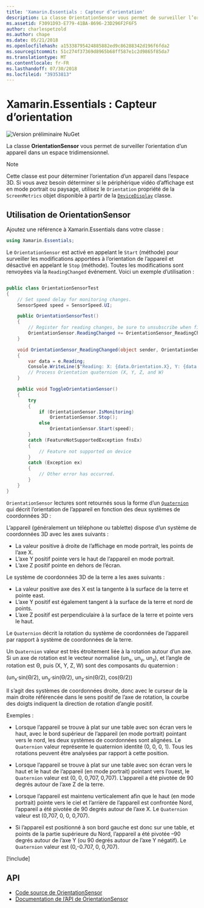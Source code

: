 ```yaml
---
title: 'Xamarin.Essentials : Capteur d’orientation'
description: La classe OrientationSensor vous permet de surveiller l’orientation d’un appareil dans l’espace à trois dimensions.
ms.assetid: F3091D93-E779-41BA-8696-23D296F2F6F5
author: charlespetzold
ms.author: chape
ms.date: 05/21/2018
ms.openlocfilehash: a15338795424885882ed9c86288342d196f6fda2
ms.sourcegitcommit: 51c274f37369d8965b68ff587e1c2d9865f85da7
ms.translationtype: MT
ms.contentlocale: fr-FR
ms.lasthandoff: 07/30/2018
ms.locfileid: "39353813"
---
```

# <a name="xamarinessentials-orientationsensor"></a>Xamarin.Essentials : Capteur d’orientation

![Version préliminaire NuGet](~/media/shared/pre-release.png)

La classe **OrientationSensor** vous permet de surveiller l’orientation d’un appareil dans un espace tridimensionnel.

> [!NOTE]
> Cette classe est pour déterminer l’orientation d’un appareil dans l’espace 3D. Si vous avez besoin déterminer si le périphérique vidéo d’affichage est en mode portrait ou paysage, utilisez le `Orientation` propriété de la `ScreenMetrics` objet disponible à partir de la [`DeviceDisplay`](device-display.md) classe.

## <a name="using-orientationsensor"></a>Utilisation de **OrientationSensor**

Ajoutez une référence à Xamarin.Essentials dans votre classe :

```csharp
using Xamarin.Essentials;
```

Le `OrientationSensor` est activé en appelant le `Start` (méthode) pour surveiller les modifications apportées à l’orientation de l’appareil et désactivé en appelant le `Stop` (méthode). Toutes les modifications sont renvoyées via la `ReadingChanged` événement. Voici un exemple d’utilisation :

```csharp

public class OrientationSensorTest
{
    // Set speed delay for monitoring changes.
    SensorSpeed speed = SensorSpeed.UI;

    public OrientationSensorTest()
    {
        // Register for reading changes, be sure to unsubscribe when finished
        OrientationSensor.ReadingChanged += OrientationSensor_ReadingChanged;
    }

    void OrientationSensor_ReadingChanged(object sender, OrientationSensorChangedEventArgs e)
    {
        var data = e.Reading;
        Console.WriteLine($"Reading: X: {data.Orientation.X}, Y: {data.Orientation.Y}, Z: {data.Orientation.Z}, W: {data.Orientation.W}");
        // Process Orientation quaternion (X, Y, Z, and W)
    }

    public void ToggleOrientationSensor()
    {
        try
        {
            if (OrientationSensor.IsMonitoring)
                OrientationSensor.Stop();
            else
                OrientationSensor.Start(speed);
        }
        catch (FeatureNotSupportedException fnsEx)
        {
            // Feature not supported on device
        }
        catch (Exception ex)
        {
            // Other error has occurred.
        }
    }
}
```

`OrientationSensor` lectures sont retournés sous la forme d’un [`Quaternion`](xref:System.Numerics.Quaternion) qui décrit l’orientation de l’appareil en fonction des deux systèmes de coordonnées 3D :

L’appareil (généralement un téléphone ou tablette) dispose d’un système de coordonnées 3D avec les axes suivants :

- La valeur positive à droite de l’affichage en mode portrait, les points de l’axe X.
- L’axe Y positif pointe vers le haut de l’appareil en mode portrait.
- L’axe Z positif pointe en dehors de l’écran.

Le système de coordonnées 3D de la terre a les axes suivants :

- La valeur positive axe des X est la tangente à la surface de la terre et pointe east.
- L’axe Y positif est également tangent à la surface de la terre et nord de points.
- L’axe Z positif est perpendiculaire à la surface de la terre et pointe vers le haut.

Le `Quaternion` décrit la rotation du système de coordonnées de l’appareil par rapport à système de coordonnées de la terre.

Un `Quaternion` valeur est très étroitement liée à la rotation autour d’un axe. Si un axe de rotation est le vecteur normalisé (un<sub>x</sub>, un<sub>y</sub>, un<sub>z</sub>), et l’angle de rotation est Θ, puis (X, Y, Z, W) sont des composants du quaternion :

(un<sub>x</sub>·sin(Θ/2), un<sub>y</sub>·sin(Θ/2), un<sub>z</sub>·sin(Θ/2), cos(Θ/2))

Il s’agit des systèmes de coordonnées droite, donc avec le curseur de la main droite référencée dans le sens positif de l’axe de rotation, la courbe des doigts indiquent la direction de rotation d’angle positif.

Exemples :

* Lorsque l’appareil se trouve à plat sur une table avec son écran vers le haut, avec le bord supérieur de l’appareil (en mode portrait) pointant vers le nord, les deux systèmes de coordonnées sont alignées. Le `Quaternion` valeur représente le quaternion identité (0, 0, 0, 1). Tous les rotations peuvent être analysées par rapport à cette position.

* Lorsque l’appareil se trouve à plat sur une table avec son écran vers le haut et le haut de l’appareil (en mode portrait) pointant vers l’ouest, le `Quaternion` valeur est (0, 0, 0,707, 0,707). L’appareil a été pivotée de 90 degrés autour de l’axe Z de la terre.

* Lorsque l’appareil est maintenu verticalement afin que le haut (en mode portrait) pointe vers le ciel et l’arrière de l’appareil est confrontée Nord, l’appareil a été pivotée de 90 degrés autour de l’axe X. Le `Quaternion` valeur est (0,707, 0, 0, 0,707).

* Si l’appareil est positionné à son bord gauche est donc sur une table, et points de la partie supérieure du Nord, l’appareil a été pivotée &ndash;90 degrés autour de l’axe Y (ou 90 degrés autour de l’axe Y négatif). Le `Quaternion` valeur est (0,-0.707, 0, 0,707).

[!include[](~/essentials/includes/sensor-speed.md)]

## <a name="api"></a>API

- [Code source de OrientationSensor](https://github.com/xamarin/Essentials/tree/master/Xamarin.Essentials/OrientationSensor)
- [Documentation de l’API de OrientationSensor](xref:Xamarin.Essentials.OrientationSensor)
